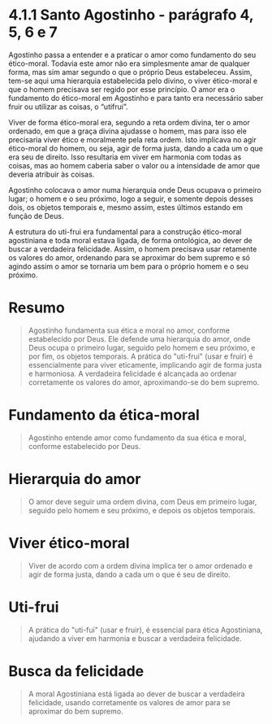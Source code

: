 # 4.1.1 Santo Agostinho - parágrafo 4, 5, 6 e 7

Agostinho passa a entender e a praticar o amor como fundamento do seu ético-moral. Todavia este amor não era simplesmente amar de qualquer forma, mas sim amar segundo o que o próprio Deus estabeleceu. Assim, tem-se aqui uma hierarquia estabelecida pelo divino, o viver ético-moral e que o homem precisava ser regido por esse princípio. O amor era o fundamento do ético-moral em Agostinho e para tanto era necessário saber fruir ou utilizar as coisas, o “utifrui”.

Viver de forma ético-moral era, segundo a reta ordem divina, ter o amor ordenado, em que a graça divina ajudasse o homem, mas para isso ele precisaria viver ético e moralmente pela reta ordem. Isto implicava no agir ético-moral do homem, ou seja, agir de forma justa, dando a cada um o que era seu de direito. Isso resultaria em viver em harmonia com todas as coisas, mas ao homem caberia saber o valor ou a intensidade de amor que deveria atribuir às coisas.

Agostinho colocava o amor numa hierarquia onde Deus ocupava o primeiro lugar; o homem e o seu próximo, logo a seguir, e somente depois desses dois, os objetos temporais e, mesmo assim, estes últimos estando em função de Deus.

A estrutura do uti-frui era fundamental para a construção ético-moral agostiniana e toda moral estava ligada, de forma ontológica, ao dever de buscar a verdadeira felicidade. Assim, o homem precisava usar retamente os valores do amor, ordenando para se aproximar do bem supremo e só agindo assim o amor se tornaria um bem para o próprio homem e o seu próximo.

# Resumo

> Agostinho fundamenta sua ética e moral no amor, conforme estabelecido por Deus. Ele defende uma hierarquia do amor, onde Deus ocupa o primeiro lugar, seguido pelo homem e seu próximo, e por fim, os objetos temporais. A prática do "uti-frui" (usar e fruir) é essencialmente para viver eticamente, implicando agir de forma justa e harmoniosa. A verdadeira felicidade é alcançada ao ordenar corretamente os valores do amor, aproximando-se do bem supremo.

# Fundamento da ética-moral

> Agostinho entende amor como fundamento da sua ética e moral, conforme estabelecido por Deus.

# Hierarquia do amor

> O amor deve seguir uma ordem divina, com Deus em primeiro lugar, seguido pelo homem e seu próximo, e depois os objetos temporais.

# Viver ético-moral

> Viver de acordo com a ordem divina implica ter o amor ordenado e agir de forma justa, dando a cada um o que é seu de direito.

# Uti-frui

> A prática do "uti-fui" (usar e fruir), é essencial para ética Agostiniana, ajudando a viver em harmonia e buscar a verdadeira felicidade.

# Busca da felicidade

> A moral Agostiniana está ligada ao dever de buscar a verdadeira felicidade, usando corretamente os valores de amor para se aproximar do bem supremo.